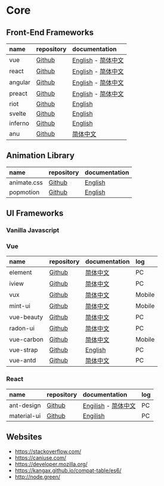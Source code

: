 # Core

## Front-End Frameworks

| name    | repository   | documentation                |
|:--------|:-------------|:-----------------------------|
| vue     | [Github][1]  | [English][2]  - [简体中文][3]  |
| react   | [Github][4]  | [English][5]  - [简体中文][6]  |
| angular | [Github][7]  | [English][8]  - [简体中文][9]  |
| preact  | [Github][10] | [English][11] - [简体中文][12] |
| riot    | [Github][38] | [English][39]                |
| svelte  | [Github][40] | [English][41]                |
| inferno | [Github][42] | [English][43]                |
| anu     | [Github][44] | [简体中文][45]                 |

## Animation Library

| name        | repository   | documentation |
|:------------|:-------------|:--------------|
| animate.css | [Github][15] | [English][16] |
| popmotion   | [Github][13] | [English][14] |


## UI Frameworks

### Vanilla Javascript

### Vue

| name       | repository   | documentation | log    |
|:-----------|:-------------|:--------------|:-------|
| element    | [Github][17] | [简体中文][18]  | PC     |
| iview      | [Github][19] | [简体中文][20]  | PC     |
| vux        | [Github][21] | [简体中文][22]  | Mobile |
| mint-ui    | [Github][23] | [简体中文][24]  | Mobile |
| vue-beauty | [Github][25] | [简体中文][26]  | PC     |
| radon-ui   | [Github][27] | [简体中文][28]  | PC     |
| vue-carbon | [Github][29] | [简体中文][30]  | Mobile |
| vue-strap  | [Github][31] | [English][32] | PC     |
| vue-antd   | [Github][33] | [简体中文][34]  | PC     |


### React

| name       | repository   | documentation                 | log |
|:-----------|:-------------|:------------------------------|:----|
| ant-design | [Github][35] | [Engilish][36] - [简体中文][37] | PC  |
| material-ui | [Github][46] | [Engilish][47]                | PC  |


## Websites

- https://stackoverflow.com/
- https://caniuse.com/
- https://developer.mozilla.org/
- https://kangax.github.io/compat-table/es6/
- http://node.green/


<!-- vue -->

[1]: https://github.com/vuejs/vue
[2]: https://vuejs.org/
[3]: https://cn.vuejs.org/index.html

<!-- react -->

[4]: https://github.com/facebook/react
[5]: https://reactjs.org/
[6]: https://doc.react-china.org/

<!-- angular -->

[7]: https://github.com/angular/angular
[8]: https://angular.io/
[9]: https://angular.cn/

<!-- preact -->

[10]: https://github.com/developit/preact
[11]: https://preactjs.com/
[12]: https://angular.cn/

<!-- popmotion -->

[13]: https://github.com/popmotion/popmotion
[14]: https://popmotion.io/

<!-- animation -->

[15]: https://github.com/daneden/animate.css
[16]: https://daneden.github.io/animate.css/

<!-- vue.js UI -->

[17]: https://github.com/ElemeFE/element
[18]: http://element.eleme.io/
[19]: https://github.com/iview/iview
[20]: https://www.iviewui.com/docs/
[21]: https://github.com/airyland/vux
[22]: https://vux.li/#/
[23]: https://github.com/ElemeFE/mint-ui
[24]: http://mint-ui.github.io/docs/#!/
[25]: https://github.com/FE-Driver/vue-beauty
[26]: https://fe-driver.github.io/vue-beauty/
[27]: https://github.com/luojilab/radon-ui
[28]: https://luojilab.github.io/radon-ui/0.5.0/
[29]: https://github.com/myronliu347/vue-carbon
[30]: https://myronliu347.github.io/vue-carbon/
[31]:  https://github.com/yuche/vue-strap
[32]: http://yuche.github.io/vue-strap/
[33]: https://github.com/okoala/vue-antd
[34]:  http://okoala.github.io/vue-antd/#!/components

<!-- react.js UI -->

[35]: https://github.com/ant-design/ant-design
[36]: https://ant.design
[37]: https://ant.design/index-cn

<!-- riot -->

[38]: https://github.com/riot/riot
[39]: http://riotjs.com/

<!-- svelte -->

[40]: https://github.com/sveltejs/svelte
[41]: https://svelte.technology/

<!-- svelte -->

[42]: https://github.com/infernojs/inferno
[43]: https://infernojs.org/

<!-- anu -->

[44]: https://github.com/RubyLouvre/anu
[45]: https://rubylouvre.github.io/anu/


[46]: https://github.com/mui-org/material-ui
[47]: http://www.material-ui.com/#/

